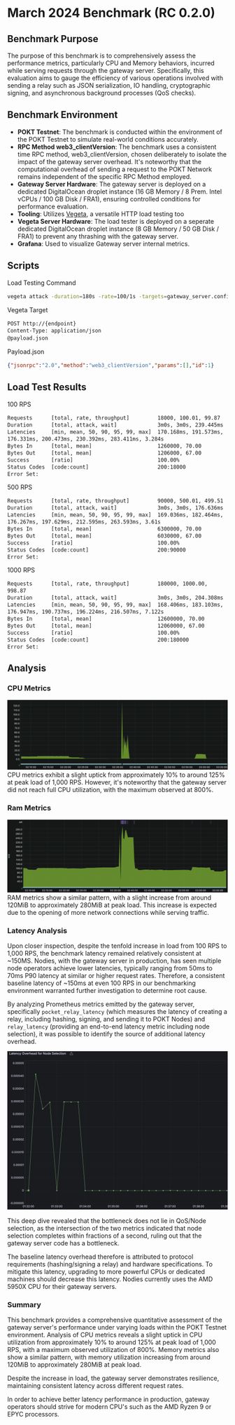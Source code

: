 # March 2024 Benchmark (RC 0.2.0)

## Benchmark Purpose
The purpose of this benchmark is to comprehensively assess the performance metrics, particularly CPU and Memory behaviors, incurred while serving requests through the gateway server. Specifically, this evaluation aims to gauge the efficiency of various operations involved with sending a relay such as JSON serialization, IO handling, cryptographic signing, and asynchronous background processes (QoS checks).

## Benchmark Environment
- **POKT Testnet**: The benchmark is conducted within the environment of the POKT Testnet to simulate real-world conditions accurately.
- **RPC Method web3_clientVersion**: The benchmark uses a consistent time RPC method, web3_clientVersion, chosen deliberately to isolate the impact of the gateway server overhead. It's noteworthy that the computational overhead of sending a request to the POKT Network remains independent of the specific RPC Method employed.
- **Gateway Server Hardware**: The gateway server is deployed on a dedicated DigitalOcean droplet instance (16 GB Memory / 8 Prem. Intel vCPUs / 100 GB Disk / FRA1), ensuring controlled conditions for performance evaluation.
- **Tooling**: Utilizes [Vegeta](https://github.com/tsenart/vegeta), a versatile HTTP load testing too
- **Vegeta Server Hardware**: The load tester is deployed on a seperate dedicated DigitalOcean droplet instance (8 GB Memory / 50 GB Disk / FRA1) to prevent any thrashing with the gateway server.
- **Grafana**: Used to visualize Gateway server internal metrics.

## Scripts

Load Testing Command
```sh
vegeta attack -duration=180s -rate=100/1s -targets=gateway_server.config | tee results.bin | vegeta report
```

Vegeta Target
```sh
POST http://{endpoint}
Content-Type: application/json
@payload.json
```

Payload.json
```json
{"jsonrpc":"2.0","method":"web3_clientVersion","params":[],"id":1}
```

## Load Test Results
100 RPS
```text
Requests      [total, rate, throughput]         18000, 100.01, 99.87
Duration      [total, attack, wait]             3m0s, 3m0s, 239.445ms
Latencies     [min, mean, 50, 90, 95, 99, max]  170.168ms, 191.573ms, 176.331ms, 200.473ms, 230.392ms, 283.411ms, 3.284s
Bytes In      [total, mean]                     1260000, 70.00
Bytes Out     [total, mean]                     1206000, 67.00
Success       [ratio]                           100.00%
Status Codes  [code:count]                      200:18000  
Error Set:
```

500 RPS
```text
Requests      [total, rate, throughput]         90000, 500.01, 499.51
Duration      [total, attack, wait]             3m0s, 3m0s, 176.636ms
Latencies     [min, mean, 50, 90, 95, 99, max]  169.036ms, 182.464ms, 176.267ms, 197.629ms, 212.595ms, 263.593ms, 3.61s
Bytes In      [total, mean]                     6300000, 70.00
Bytes Out     [total, mean]                     6030000, 67.00
Success       [ratio]                           100.00%
Status Codes  [code:count]                      200:90000  
Error Set:
```

1000 RPS
```text
Requests      [total, rate, throughput]         180000, 1000.00, 998.87
Duration      [total, attack, wait]             3m0s, 3m0s, 204.308ms
Latencies     [min, mean, 50, 90, 95, 99, max]  168.406ms, 183.103ms, 176.947ms, 190.737ms, 196.224ms, 216.507ms, 7.122s
Bytes In      [total, mean]                     12600000, 70.00
Bytes Out     [total, mean]                     12060000, 67.00
Success       [ratio]                           100.00%
Status Codes  [code:count]                      200:180000  
Error Set:
```

## Analysis

### CPU Metrics
![cpu-03-2024.png](resources%2Fcpu-03-2024.png)
CPU metrics exhibit a slight uptick from approximately 10% to around 125% at peak load of 1,000 RPS. However, it's noteworthy that the gateway server did not reach full CPU utilization, with the maximum observed at 800%.

### Ram Metrics
![memory-03-2024.png](resources%2Fmemory-03-2024.png)
RAM metrics show a similar pattern, with a slight increase from around 120MiB to approximately 280MiB at peak load. This increase is expected due to the opening of more network connections while serving traffic.

### Latency Analysis
Upon closer inspection, despite the tenfold increase in load from 100 RPS to 1,000 RPS, the benchmark latency remained relatively consistent at ~150MS. Nodies, with the gateway server in production, has seen multiple node operators achieve lower latencies, typically ranging from 50ms to 70ms P90 latency at similar or higher request rates. Therefore, a consistent baseline latency of ~150ms at even 100 RPS in our benchmarking environment warranted further investigation to determine root cause.

By analyzing Prometheus metrics emitted by the gateway server, specifically `pocket_relay_latency` (which measures the latency of creating a relay, including hashing, signing, and sending it to POKT Nodes) and `relay_latency` (providing an end-to-end latency metric including node selection), it was possible to identify the source of additional latency overhead.

![node-selection-overhead-03-2024.png](resources%2Fnode-selection-overhead-03-2024.png)

This deep dive revealed that the bottleneck does not lie in QoS/Node selection, as the intersection of the two metrics indicated that node selection completes within fractions of a second, ruling out that the gateway server code has a bottleneck.

The baseline latency overhead therefore is attributed to protocol requirements (hashing/signing a relay) and hardware specifications. To mitigate this latency, upgrading to more powerful CPUs or dedicated machines should decrease this latency. Nodies currently uses the AMD 5950X CPU for their gateway servers.

### Summary
This benchmark provides a comprehensive quantitative assessment of the gateway server's performance under varying loads within the POKT Testnet environment. Analysis of CPU metrics reveals a slight uptick in CPU utilization from approximately 10% to around 125% at peak load of 1,000 RPS, with a maximum observed utilization of 800%. Memory metrics also show a similar pattern, with memory utilization increasing from around 120MiB to approximately 280MiB at peak load.

Despite the increase in load, the gateway server demonstrates resilience, maintaining consistent latency across different request rates.

In order to achieve better latency performance in production, gateway operators should strive for modern CPU's such as the AMD Ryzen 9 or EPYC processors.